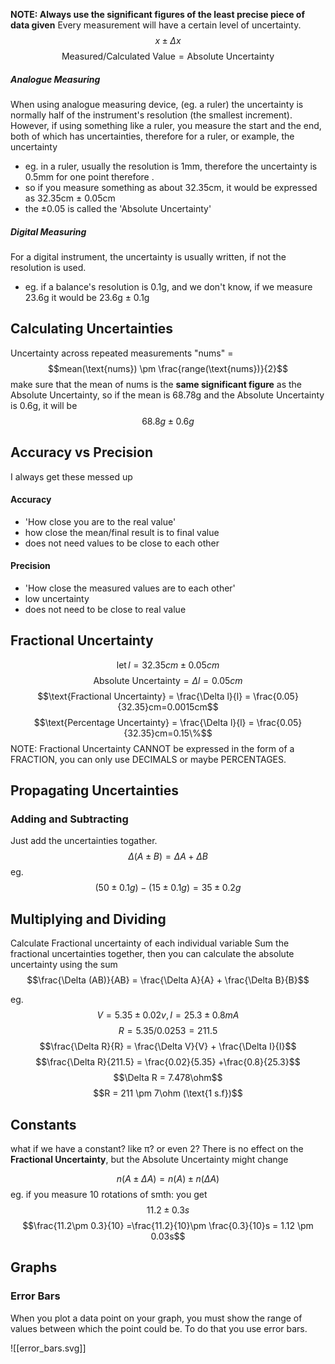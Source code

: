 **NOTE: Always use the significant figures of the least precise piece of data given**
Every measurement will have a certain level of uncertainty.
$$x \pm \Delta x $$
$$\text{Measured/Calculated Value} = \text{Absolute Uncertainty}$$
##### Analogue Measuring
When using analogue measuring device, (eg. a ruler) the uncertainty is normally half of the instrument's resolution (the smallest increment). 
However, if using something like a ruler, you measure the start and the end, both of which has uncertainties, therefore for a ruler, or example, the uncertainty 
- eg. in a ruler, usually the resolution is 1mm, therefore the uncertainty is 0.5mm for one point therefore .
- so if you measure something as about 32.35cm, it would be expressed as 32.35cm ± 0.05cm
- the ±0.05 is called the 'Absolute Uncertainty'
##### Digital Measuring
For a digital instrument, the uncertainty is usually written, if not the resolution is used.
- eg. if a balance's resolution is 0.1g, and we don't know, if we measure 23.6g it would be 23.6g ± 0.1g

## Calculating Uncertainties
Uncertainty across repeated measurements "nums" = 
$$mean(\text{nums}) \pm \frac{range(\text{nums})}{2}$$
make sure that the mean of nums is the **same significant figure** as the Absolute Uncertainty, so if the mean is 68.78g and the Absolute Uncertainty is 0.6g, it will be $$68.8g\pm0.6g$$

## Accuracy vs Precision
I always get these messed up
#### Accuracy
- 'How close you are to the real value'
- how close the mean/final result is to final value
- does not need values to be close to each other
#### Precision
- 'How close the measured values are to each other' 
- low uncertainty
- does not need to be close to real value

## Fractional Uncertainty
$$\text{let}\,l = 32.35cm \pm 0.05cm$$
$$\text{Absolute Uncertainty} = \Delta l = 0.05cm$$
$$\text{Fractional Uncertainty} = \frac{\Delta l}{l} = \frac{0.05}{32.35}cm=0.0015cm$$
$$\text{Percentage Uncertainty} = \frac{\Delta l}{l} = \frac{0.05}{32.35}cm=0.15\%$$
NOTE: Fractional Uncertainty CANNOT be expressed in the form of a FRACTION, you can only use DECIMALS or maybe PERCENTAGES.
## Propagating Uncertainties
### Adding and Subtracting
Just add the uncertainties togather.
$$\Delta(A\pm B) = \Delta A + \Delta B$$
eg. $$(50 \pm 0.1g) - (15\pm 0.1g) = 35 \pm 0.2g $$

## Multiplying and Dividing
Calculate Fractional uncertainty of each individual variable
Sum the fractional uncertainties together, then you can calculate the absolute uncertainty using the sum
$$\frac{\Delta (AB)}{AB} =  \frac{\Delta A}{A} + \frac{\Delta B}{B}$$

eg.
$$ V = 5.35\pm 0.02v , I = 25.3\pm 0.8 mA$$
$$R = 5.35/0.0253 = 211.5$$
$$\frac{\Delta R}{R} = \frac{\Delta V}{V} + \frac{\Delta I}{I}$$
$$\frac{\Delta R}{211.5} = \frac{0.02}{5.35} +\frac{0.8}{25.3}$$
$$\Delta R = 7.478\ohm$$
$$R = 211 \pm 7\ohm (\text{1 s.f})$$
## Constants
what if we have a constant? like π? or even 2?
There is no effect on the **Fractional Uncertainty**, but the Absolute Uncertainty might change

$$n(A\pm\Delta A) = n(A) \pm n(\Delta A)$$
eg. if you measure 10 rotations of smth:
you get $$11.2\pm 0.3s$$
$$\frac{11.2\pm 0.3}{10} =\frac{11.2}{10}\pm \frac{0.3}{10}s = 1.12 \pm 0.03s$$
## Graphs
### Error Bars
When you plot a data point on your graph, you must show the range of values between which the point could be. To do that you use error bars.

![[error_bars.svg]]
